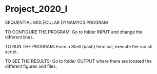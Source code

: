 # Project_2020_I
SEQUENTIAL MOLECULAR DYNAMYCS PROGRAM

TO CONFIGURE THE PROGRAM:
	Go to folder INPUT and change the different lines.

TO RUN THE PROGRAM:
	From a Shell (bash) terminal, execute the run.sh script.
   
TO SEE THE RESULTS:
	Go to folder OUTPUT where there are located the different figures and files.
